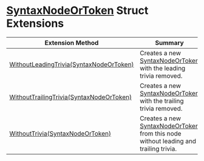 # [SyntaxNodeOrToken](https://docs.microsoft.com/en-us/dotnet/api/microsoft.codeanalysis.syntaxnodeortoken) Struct Extensions

| Extension Method | Summary |
| ---------------- | ------- |
| [WithoutLeadingTrivia(SyntaxNodeOrToken)](../../../Roslynator/SyntaxExtensions/WithoutLeadingTrivia/README.md#Roslynator_SyntaxExtensions_WithoutLeadingTrivia_Microsoft_CodeAnalysis_SyntaxNodeOrToken_) | Creates a new [SyntaxNodeOrToken](https://docs.microsoft.com/en-us/dotnet/api/microsoft.codeanalysis.syntaxnodeortoken) with the leading trivia removed\. |
| [WithoutTrailingTrivia(SyntaxNodeOrToken)](../../../Roslynator/SyntaxExtensions/WithoutTrailingTrivia/README.md#Roslynator_SyntaxExtensions_WithoutTrailingTrivia_Microsoft_CodeAnalysis_SyntaxNodeOrToken_) | Creates a new [SyntaxNodeOrToken](https://docs.microsoft.com/en-us/dotnet/api/microsoft.codeanalysis.syntaxnodeortoken) with the trailing trivia removed\. |
| [WithoutTrivia(SyntaxNodeOrToken)](../../../Roslynator/SyntaxExtensions/WithoutTrivia/README.md) | Creates a new [SyntaxNodeOrToken](https://docs.microsoft.com/en-us/dotnet/api/microsoft.codeanalysis.syntaxnodeortoken) from this node without leading and trailing trivia\. |

